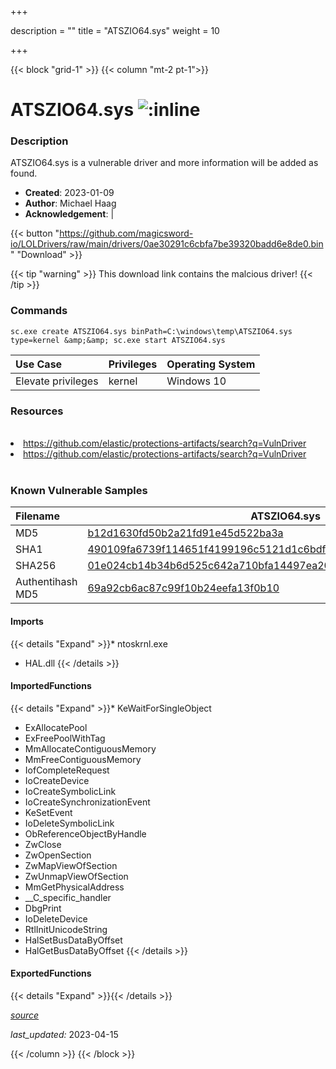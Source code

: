+++

description = ""
title = "ATSZIO64.sys"
weight = 10

+++


{{< block "grid-1" >}}
{{< column "mt-2 pt-1">}}


# ATSZIO64.sys ![:inline](/images/twitter_verified.png) 


### Description

ATSZIO64.sys is a vulnerable driver and more information will be added as found.

- **Created**: 2023-01-09
- **Author**: Michael Haag
- **Acknowledgement**:  | [](https://twitter.com/)


{{< button "https://github.com/magicsword-io/LOLDrivers/raw/main/drivers/0ae30291c6cbfa7be39320badd6e8de0.bin" "Download" >}}

{{< tip "warning" >}}
This download link contains the malcious driver!
{{< /tip >}}

### Commands

```
sc.exe create ATSZIO64.sys binPath=C:\windows\temp\ATSZIO64.sys type=kernel &amp;&amp; sc.exe start ATSZIO64.sys
```

| Use Case | Privileges | Operating System | 
|:---- | ---- | ---- |
| Elevate privileges | kernel | Windows 10 |

### Resources
<br>
<li><a href=" https://github.com/elastic/protections-artifacts/search?q=VulnDriver"> https://github.com/elastic/protections-artifacts/search?q=VulnDriver</a></li>
<li><a href="https://github.com/elastic/protections-artifacts/search?q=VulnDriver">https://github.com/elastic/protections-artifacts/search?q=VulnDriver</a></li>
<br>

### Known Vulnerable Samples

| Filename | ATSZIO64.sys |
|:---- | ---- | 
| MD5 | <a href="https://www.virustotal.com/gui/file/b12d1630fd50b2a21fd91e45d522ba3a">b12d1630fd50b2a21fd91e45d522ba3a</a> |
| SHA1 | <a href="https://www.virustotal.com/gui/file/490109fa6739f114651f4199196c5121d1c6bdf2">490109fa6739f114651f4199196c5121d1c6bdf2</a> |
| SHA256 | <a href="https://www.virustotal.com/gui/file/01e024cb14b34b6d525c642a710bfa14497ea20fd287c39ba404b10a8b143ece">01e024cb14b34b6d525c642a710bfa14497ea20fd287c39ba404b10a8b143ece</a> |
| Authentihash MD5 | <a href="https://www.virustotal.com/gui/search/authentihash%69a92cb6ac87c99f10b24eefa13f0b10">69a92cb6ac87c99f10b24eefa13f0b10</a> || Authentihash SHA1 | <a href="https://www.virustotal.com/gui/search/authentihash%b66bf2b1b07f8f2bab1418131ae66b0a55265f73">b66bf2b1b07f8f2bab1418131ae66b0a55265f73</a> || Authentihash SHA256 | <a href="https://www.virustotal.com/gui/search/authentihash%0ff8bcc7f938ec71ee33fbe089d38e40a8190603558d4765c47b1b09e1dd764a">0ff8bcc7f938ec71ee33fbe089d38e40a8190603558d4765c47b1b09e1dd764a</a> || Signature | ASUSTeK Computer Inc., VeriSign Class 3 Code Signing 2010 CA, VeriSign   || Company | ASUSTek Computer Inc. || Description | ATSZIO Driver || Product | ATSZIO Driver || OriginalFilename | ATSZIO.sys |
#### Imports
{{< details "Expand" >}}* ntoskrnl.exe
* HAL.dll
{{< /details >}}
#### ImportedFunctions
{{< details "Expand" >}}* KeWaitForSingleObject
* ExAllocatePool
* ExFreePoolWithTag
* MmAllocateContiguousMemory
* MmFreeContiguousMemory
* IofCompleteRequest
* IoCreateDevice
* IoCreateSymbolicLink
* IoCreateSynchronizationEvent
* KeSetEvent
* IoDeleteSymbolicLink
* ObReferenceObjectByHandle
* ZwClose
* ZwOpenSection
* ZwMapViewOfSection
* ZwUnmapViewOfSection
* MmGetPhysicalAddress
* __C_specific_handler
* DbgPrint
* IoDeleteDevice
* RtlInitUnicodeString
* HalSetBusDataByOffset
* HalGetBusDataByOffset
{{< /details >}}
#### ExportedFunctions
{{< details "Expand" >}}{{< /details >}}



[*source*](https://github.com/magicsword-io/LOLDrivers/tree/main/yaml/atszio64.yaml)

*last_updated:* 2023-04-15








{{< /column >}}
{{< /block >}}
